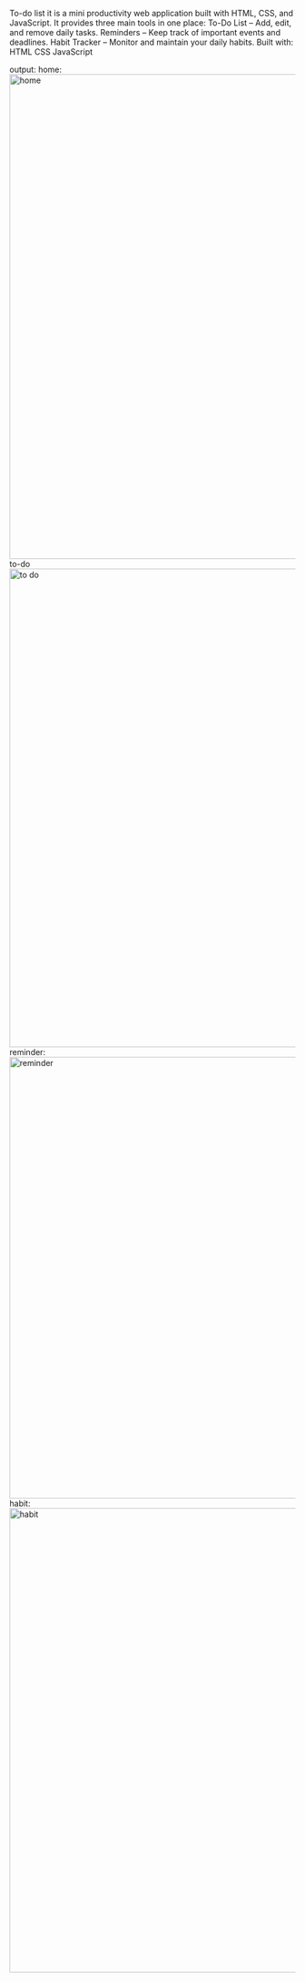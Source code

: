 To-do list 
it is a mini productivity web application built with HTML, CSS, and JavaScript.
It provides three main tools in one place:
To-Do List – Add, edit, and remove daily tasks.
Reminders – Keep track of important events and deadlines.
Habit Tracker – Monitor and maintain your daily habits.
Built with:
HTML
CSS
JavaScript

output:
home:<img width="1732" height="852" alt="home " src="https://github.com/user-attachments/assets/df2b13ff-3ebb-4ab6-a506-527d99172d8b" />
to-do<img width="1785" height="841" alt="to do" src="https://github.com/user-attachments/assets/a0c4a167-6716-4aa7-a0fc-38c969f726c1" />
reminder:<img width="1787" height="776" alt="reminder" src="https://github.com/user-attachments/assets/f217d0db-a375-4315-b117-ff42251e167a" />
habit:<img width="1828" height="816" alt="habit" src="https://github.com/user-attachments/assets/e5b32ab4-a5ae-47ed-8035-1e79eb384c69" />
